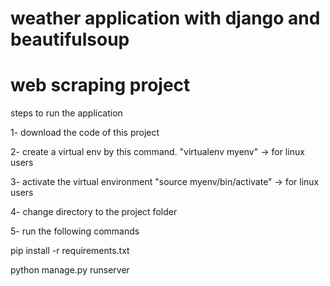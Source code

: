 # weather application with django and beautifulsoup

# web scraping project 

steps to run the application 

1- download the code of this project

2- create a virtual env by this command. "virtualenv myenv" -> for linux users

3- activate the virtual environment "source myenv/bin/activate" -> for linux users

4- change directory to the project folder 

5- run the following commands

pip install -r requirements.txt

python manage.py runserver




